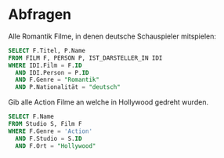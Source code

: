 # Abfragen

Alle Romantik Filme, in denen deutsche Schauspieler mitspielen:
```sql
SELECT F.Titel, P.Name
FROM FILM F, PERSON P, IST_DARSTELLER_IN IDI
WHERE IDI.Film = F.ID
  AND IDI.Person = P.ID
  AND F.Genre = "Romantik"
  AND P.Nationalität = "deutsch"
```

Gib alle Action Filme an welche in Hollywood gedreht wurden.
```sql
SELECT F.Name
FROM Studio S, Film F
WHERE F.Genre = 'Action' 
  AND F.Studio = S.ID
  AND F.Ort = "Hollywood"
```
